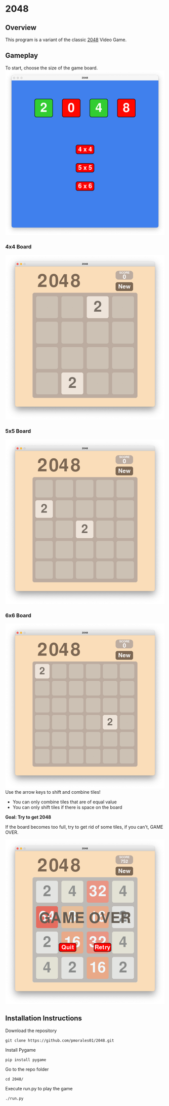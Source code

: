 # 2048
## Overview
This program is a variant of the classic [2048](https://en.wikipedia.org/wiki/2048_(video_game)) Video Game.

## Gameplay
To start, choose the size of the game board.
![Title Screen](images/TitleScreen.png)
### 4x4 Board
![4x4](images/4x4.png)
### 5x5 Board
![5x5](images/5x5.png)
### 6x6 Board
![6x6](images/6x6.png)
Use the arrow keys to shift and combine tiles!
* You can only combine tiles that are of equal value
* You can only shift tiles if there is space on the board

**Goal: Try to get 2048**

If the board becomes too full, try to get rid of some tiles, if you can't, GAME OVER.

![Game Over Pop-up](images/GameOver.png)

## Installation Instructions
Download the repository

```
git clone https://github.com/pmorales01/2048.git
```

Install Pygame
```
pip install pygame
```

Go to the repo folder
```
cd 2048/
```

Execute run.py to play the game
```
./run.py
```
